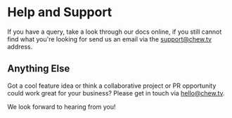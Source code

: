 # Help and Support

If you have a query, take a look through our docs online, if you still cannot find what you're looking for send us an email via the [support@chew.tv](mailto:support@chew.tv) address.

## Anything Else

Got a cool feature idea or think a collaborative project or PR opportunity could work great for your business? Please get in touch via [hello@chew.tv](mailto:hello@chew.tv). 

We look forward to hearing from you!